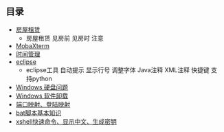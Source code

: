 ## 目录 ##
- [房屋租赁](https://github.com/liuxingrichu/tools-experiences/blob/master/rent.md)
	- 房屋租赁 见房前 见房时 注意
- [MobaXterm](https://github.com/liuxingrichu/tools-experiences/blob/master/MobaXterm.md)
- [时间管理](https://github.com/liuxingrichu/tools-experiences/blob/master/time%20manage.md)
- [eclipse](https://github.com/liuxingrichu/tools-experiences/blob/master/eclipse.md)
	- eclipse工具 自动提示 显示行号 调整字体 Java注释 XML注释 快捷键 支持python
- [Windows 硬盘问题](https://github.com/liuxingrichu/tools-experiences/blob/master/window7_disk.md)
- [Windows 软件卸载](https://github.com/liuxingrichu/tools-experiences/blob/master/msicuu2.md)
- [端口映射、登陆映射](https://github.com/liuxingrichu/tools-experiences/blob/master/IPOP.md)
- [bat脚本基本知识](https://github.com/liuxingrichu/tools-experiences/blob/master/bat.md)
- [xshell快速命令、显示中文、生成密钥](https://github.com/liuxingrichu/tools-experiences/blob/master/Xshell.md)

